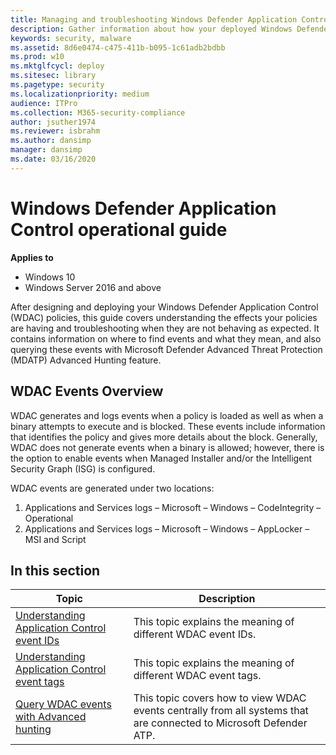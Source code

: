 ```yaml
---
title: Managing and troubleshooting Windows Defender Application Control policies (Windows 10)
description: Gather information about how your deployed Windows Defender Application Control policies are behaving.
keywords: security, malware
ms.assetid: 8d6e0474-c475-411b-b095-1c61adb2bdbb
ms.prod: w10
ms.mktglfcycl: deploy
ms.sitesec: library
ms.pagetype: security
ms.localizationpriority: medium
audience: ITPro
ms.collection: M365-security-compliance
author: jsuther1974
ms.reviewer: isbrahm
ms.author: dansimp
manager: dansimp
ms.date: 03/16/2020
---
```


# Windows Defender Application Control operational guide

**Applies to**

- Windows 10
- Windows Server 2016 and above

After designing and deploying your Windows Defender Application Control (WDAC) policies, this guide covers understanding the effects your policies are having and troubleshooting when they are not behaving as expected. It contains information on where to find events and what they mean, and also querying these events with Microsoft Defender Advanced Threat Protection (MDATP) Advanced Hunting feature.

## WDAC Events Overview

WDAC generates and logs events when a policy is loaded as well as when a binary attempts to execute and is blocked. These events include information that identifies the policy and gives more details about the block. Generally, WDAC does not generate events when a binary is allowed; however, there is the option to enable events when Managed Installer and/or the Intelligent Security Graph (ISG) is configured.

WDAC events are generated under two locations:

1. Applications and Services logs – Microsoft – Windows – CodeIntegrity – Operational
2. Applications and Services logs – Microsoft – Windows – AppLocker – MSI and Script

## In this section

| Topic | Description |
| - | - |
| [Understanding Application Control event IDs](event-id-explanations.md) | This topic explains the meaning of different WDAC event IDs. |
| [Understanding Application Control event tags](event-tag-explanations.md) | This topic explains the meaning of different WDAC event tags. |
| [Query WDAC events with Advanced hunting](querying-application-control-events-centrally-using-advanced-hunting.md) | This topic covers how to view WDAC events centrally from all systems that are connected to Microsoft Defender ATP. |
